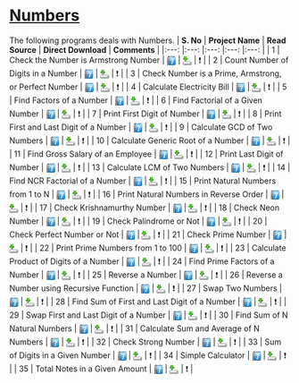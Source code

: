
# [Numbers](https://github.com/diluteoxygen/C-Projects/tree/main/Projects/%5BB%5D%20Numbers)
The following programs deals with Numbers.
| **S. No** 	| **Project Name** 	| **Read Source** 	| **Direct Download** 	| **Comments** 	|
|:---:	|:---:	|:---:	|:---:	|:---:	|
| 1 	| Check the Number is Armstrong Number 	| <a href="INSERT LINK"   target="blank"><img align="center"   src="https://raw.githubusercontent.com/Pireo/hello-world/master/Help%20book.gif"   /></a> 	| <a href="INSERT LINK"   target="blank"><img align="center"   src="https://raw.githubusercontent.com/Pireo/hello-world/master/Download.gif"   /></a> 	| ❗ 	|
| 2 	| Count Number of Digits in a Number 	| <a href="INSERT LINK"   target="blank"><img align="center"   src="https://raw.githubusercontent.com/Pireo/hello-world/master/Help%20book.gif"   /></a> 	| <a href="INSERT LINK"   target="blank"><img align="center"   src="https://raw.githubusercontent.com/Pireo/hello-world/master/Download.gif"   /></a> 	| ❗ 	|
| 3 	| Check Number is a Prime, Armstrong, or Perfect Number 	| <a href="INSERT LINK"   target="blank"><img align="center"   src="https://raw.githubusercontent.com/Pireo/hello-world/master/Help%20book.gif"   /></a> 	| <a href="INSERT LINK"   target="blank"><img align="center"   src="https://raw.githubusercontent.com/Pireo/hello-world/master/Download.gif"   /></a> 	| ❗ 	|
| 4 	| Calculate Electricity Bill 	| <a href="INSERT LINK"   target="blank"><img align="center"   src="https://raw.githubusercontent.com/Pireo/hello-world/master/Help%20book.gif"   /></a> 	| <a href="INSERT LINK"   target="blank"><img align="center"   src="https://raw.githubusercontent.com/Pireo/hello-world/master/Download.gif"   /></a> 	| ❗ 	|
| 5 	| Find Factors of a Number 	| <a href="INSERT LINK"   target="blank"><img align="center"   src="https://raw.githubusercontent.com/Pireo/hello-world/master/Help%20book.gif"   /></a> 	| <a href="INSERT LINK"   target="blank"><img align="center"   src="https://raw.githubusercontent.com/Pireo/hello-world/master/Download.gif"   /></a> 	| ❗ 	|
| 6 	| Find Factorial of a Given Number 	| <a href="INSERT LINK"   target="blank"><img align="center"   src="https://raw.githubusercontent.com/Pireo/hello-world/master/Help%20book.gif"   /></a> 	| <a href="INSERT LINK"   target="blank"><img align="center"   src="https://raw.githubusercontent.com/Pireo/hello-world/master/Download.gif"   /></a> 	| ❗ 	|
| 7 	| Print First Digit of Number 	| <a href="INSERT LINK"   target="blank"><img align="center"   src="https://raw.githubusercontent.com/Pireo/hello-world/master/Help%20book.gif"   /></a> 	| <a href="INSERT LINK"   target="blank"><img align="center"   src="https://raw.githubusercontent.com/Pireo/hello-world/master/Download.gif"   /></a> 	| ❗ 	|
| 8 	| Print First and Last Digit of a Number 	| <a href="INSERT LINK"   target="blank"><img align="center"   src="https://raw.githubusercontent.com/Pireo/hello-world/master/Help%20book.gif"   /></a> 	| <a href="INSERT LINK"   target="blank"><img align="center"   src="https://raw.githubusercontent.com/Pireo/hello-world/master/Download.gif"   /></a> 	| ❗ 	|
| 9 	| Calculate GCD of Two Numbers 	| <a href="INSERT LINK"   target="blank"><img align="center"   src="https://raw.githubusercontent.com/Pireo/hello-world/master/Help%20book.gif"   /></a> 	| <a href="INSERT LINK"   target="blank"><img align="center"   src="https://raw.githubusercontent.com/Pireo/hello-world/master/Download.gif"   /></a> 	| ❗ 	|
| 10 	| Calculate Generic Root of a Number 	| <a href="INSERT LINK"   target="blank"><img align="center"   src="https://raw.githubusercontent.com/Pireo/hello-world/master/Help%20book.gif"   /></a> 	| <a href="INSERT LINK"   target="blank"><img align="center"   src="https://raw.githubusercontent.com/Pireo/hello-world/master/Download.gif"   /></a> 	| ❗ 	|
| 11 	| Find Gross Salary of an Employee 	| <a href="INSERT LINK"   target="blank"><img align="center"   src="https://raw.githubusercontent.com/Pireo/hello-world/master/Help%20book.gif"   /></a> 	| <a href="INSERT LINK"   target="blank"><img align="center"   src="https://raw.githubusercontent.com/Pireo/hello-world/master/Download.gif"   /></a> 	| ❗ 	|
| 12 	| Print Last Digit of Number 	| <a href="INSERT LINK"   target="blank"><img align="center"   src="https://raw.githubusercontent.com/Pireo/hello-world/master/Help%20book.gif"   /></a> 	| <a href="INSERT LINK"   target="blank"><img align="center"   src="https://raw.githubusercontent.com/Pireo/hello-world/master/Download.gif"   /></a> 	| ❗ 	|
| 13 	| Calculate LCM of Two Numbers 	| <a href="INSERT LINK"   target="blank"><img align="center"   src="https://raw.githubusercontent.com/Pireo/hello-world/master/Help%20book.gif"   /></a> 	| <a href="INSERT LINK"   target="blank"><img align="center"   src="https://raw.githubusercontent.com/Pireo/hello-world/master/Download.gif"   /></a> 	| ❗ 	|
| 14 	| Find NCR Factorial of a Number 	| <a href="INSERT LINK"   target="blank"><img align="center"   src="https://raw.githubusercontent.com/Pireo/hello-world/master/Help%20book.gif"   /></a> 	| <a href="INSERT LINK"   target="blank"><img align="center"   src="https://raw.githubusercontent.com/Pireo/hello-world/master/Download.gif"   /></a> 	| ❗ 	|
| 15 	| Print Natural Numbers from 1 to N 	| <a href="INSERT LINK"   target="blank"><img align="center"   src="https://raw.githubusercontent.com/Pireo/hello-world/master/Help%20book.gif"   /></a> 	| <a href="INSERT LINK"   target="blank"><img align="center"   src="https://raw.githubusercontent.com/Pireo/hello-world/master/Download.gif"   /></a> 	| ❗ 	|
| 16 	| Print Natural Numbers in Reverse Order 	| <a href="INSERT LINK"   target="blank"><img align="center"   src="https://raw.githubusercontent.com/Pireo/hello-world/master/Help%20book.gif"   /></a> 	| <a href="INSERT LINK"   target="blank"><img align="center"   src="https://raw.githubusercontent.com/Pireo/hello-world/master/Download.gif"   /></a> 	| ❗ 	|
| 17 	| Check Krishnamurthy Number 	| <a href="INSERT LINK"   target="blank"><img align="center"   src="https://raw.githubusercontent.com/Pireo/hello-world/master/Help%20book.gif"   /></a> 	| <a href="INSERT LINK"   target="blank"><img align="center"   src="https://raw.githubusercontent.com/Pireo/hello-world/master/Download.gif"   /></a> 	| ❗ 	|
| 18 	| Check Neon Number 	| <a href="INSERT LINK"   target="blank"><img align="center"   src="https://raw.githubusercontent.com/Pireo/hello-world/master/Help%20book.gif"   /></a> 	| <a href="INSERT LINK"   target="blank"><img align="center"   src="https://raw.githubusercontent.com/Pireo/hello-world/master/Download.gif"   /></a> 	| ❗ 	|
| 19 	| Check Palindrome or Not 	| <a href="INSERT LINK"   target="blank"><img align="center"   src="https://raw.githubusercontent.com/Pireo/hello-world/master/Help%20book.gif"   /></a> 	| <a href="INSERT LINK"   target="blank"><img align="center"   src="https://raw.githubusercontent.com/Pireo/hello-world/master/Download.gif"   /></a> 	| ❗ 	|
| 20 	| Check Perfect Number or Not 	| <a href="INSERT LINK"   target="blank"><img align="center"   src="https://raw.githubusercontent.com/Pireo/hello-world/master/Help%20book.gif"   /></a> 	| <a href="INSERT LINK"   target="blank"><img align="center"   src="https://raw.githubusercontent.com/Pireo/hello-world/master/Download.gif"   /></a> 	| ❗ 	|
| 21 	| Check Prime Number 	| <a href="INSERT LINK"   target="blank"><img align="center"   src="https://raw.githubusercontent.com/Pireo/hello-world/master/Help%20book.gif"   /></a> 	| <a href="INSERT LINK"   target="blank"><img align="center"   src="https://raw.githubusercontent.com/Pireo/hello-world/master/Download.gif"   /></a> 	| ❗ 	|
| 22 	| Print Prime Numbers from 1 to 100 	| <a href="INSERT LINK"   target="blank"><img align="center"   src="https://raw.githubusercontent.com/Pireo/hello-world/master/Help%20book.gif"   /></a> 	| <a href="INSERT LINK"   target="blank"><img align="center"   src="https://raw.githubusercontent.com/Pireo/hello-world/master/Download.gif"   /></a> 	| ❗ 	|
| 23 	| Calculate Product of Digits of a Number 	| <a href="INSERT LINK"   target="blank"><img align="center"   src="https://raw.githubusercontent.com/Pireo/hello-world/master/Help%20book.gif"   /></a> 	| <a href="INSERT LINK"   target="blank"><img align="center"   src="https://raw.githubusercontent.com/Pireo/hello-world/master/Download.gif"   /></a> 	| ❗ 	|
| 24 	| Find Prime Factors of a Number 	| <a href="INSERT LINK"   target="blank"><img align="center"   src="https://raw.githubusercontent.com/Pireo/hello-world/master/Help%20book.gif"   /></a> 	| <a href="INSERT LINK"   target="blank"><img align="center"   src="https://raw.githubusercontent.com/Pireo/hello-world/master/Download.gif"   /></a> 	| ❗ 	|
| 25 	| Reverse a Number 	| <a href="INSERT LINK"   target="blank"><img align="center"   src="https://raw.githubusercontent.com/Pireo/hello-world/master/Help%20book.gif"   /></a> 	| <a href="INSERT LINK"   target="blank"><img align="center"   src="https://raw.githubusercontent.com/Pireo/hello-world/master/Download.gif"   /></a> 	| ❗ 	|
| 26 	| Reverse a Number using Recursive Function 	| <a href="INSERT LINK"   target="blank"><img align="center"   src="https://raw.githubusercontent.com/Pireo/hello-world/master/Help%20book.gif"   /></a> 	| <a href="INSERT LINK"   target="blank"><img align="center"   src="https://raw.githubusercontent.com/Pireo/hello-world/master/Download.gif"   /></a> 	| ❗ 	|
| 27 	| Swap Two Numbers 	| <a href="INSERT LINK"   target="blank"><img align="center"   src="https://raw.githubusercontent.com/Pireo/hello-world/master/Help%20book.gif"   /></a> 	| <a href="INSERT LINK"   target="blank"><img align="center"   src="https://raw.githubusercontent.com/Pireo/hello-world/master/Download.gif"   /></a> 	| ❗ 	|
| 28 	| Find Sum of First and Last Digit of a Number 	| <a href="INSERT LINK"   target="blank"><img align="center"   src="https://raw.githubusercontent.com/Pireo/hello-world/master/Help%20book.gif"   /></a> 	| <a href="INSERT LINK"   target="blank"><img align="center"   src="https://raw.githubusercontent.com/Pireo/hello-world/master/Download.gif"   /></a> 	| ❗ 	|
| 29 	| Swap First and Last Digit of a Number 	| <a href="INSERT LINK"   target="blank"><img align="center"   src="https://raw.githubusercontent.com/Pireo/hello-world/master/Help%20book.gif"   /></a> 	| <a href="INSERT LINK"   target="blank"><img align="center"   src="https://raw.githubusercontent.com/Pireo/hello-world/master/Download.gif"   /></a> 	| ❗ 	|
| 30 	| Find Sum of N Natural Numbers 	| <a href="INSERT LINK"   target="blank"><img align="center"   src="https://raw.githubusercontent.com/Pireo/hello-world/master/Help%20book.gif"   /></a> 	| <a href="INSERT LINK"   target="blank"><img align="center"   src="https://raw.githubusercontent.com/Pireo/hello-world/master/Download.gif"   /></a> 	| ❗ 	|
| 31 	| Calculate Sum and Average of N Numbers 	| <a href="INSERT LINK"   target="blank"><img align="center"   src="https://raw.githubusercontent.com/Pireo/hello-world/master/Help%20book.gif"   /></a> 	| <a href="INSERT LINK"   target="blank"><img align="center"   src="https://raw.githubusercontent.com/Pireo/hello-world/master/Download.gif"   /></a> 	| ❗ 	|
| 32 	| Check Strong Number 	| <a href="INSERT LINK"   target="blank"><img align="center"   src="https://raw.githubusercontent.com/Pireo/hello-world/master/Help%20book.gif"   /></a> 	| <a href="INSERT LINK"   target="blank"><img align="center"   src="https://raw.githubusercontent.com/Pireo/hello-world/master/Download.gif"   /></a> 	| ❗ 	|
| 33 	| Sum of Digits in a Given Number 	| <a href="INSERT LINK"   target="blank"><img align="center"   src="https://raw.githubusercontent.com/Pireo/hello-world/master/Help%20book.gif"   /></a> 	| <a href="INSERT LINK"   target="blank"><img align="center"   src="https://raw.githubusercontent.com/Pireo/hello-world/master/Download.gif"   /></a> 	| ❗ 	|
| 34 	| Simple Calculator 	| <a href="INSERT LINK"   target="blank"><img align="center"   src="https://raw.githubusercontent.com/Pireo/hello-world/master/Help%20book.gif"   /></a> 	| <a href="INSERT LINK"   target="blank"><img align="center"   src="https://raw.githubusercontent.com/Pireo/hello-world/master/Download.gif"   /></a> 	| ❗ 	|
| 35 	| Total Notes in a Given Amount 	| <a href="INSERT LINK"   target="blank"><img align="center"   src="https://raw.githubusercontent.com/Pireo/hello-world/master/Help%20book.gif"   /></a> 	| <a href="INSERT LINK"   target="blank"><img align="center"   src="https://raw.githubusercontent.com/Pireo/hello-world/master/Download.gif"   /></a> 	| ❗ 	|
